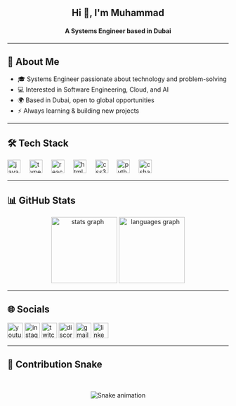 <h2 align="center">Hi 👋, I'm Muhammad</h2>  
<h4 align="center">A Systems Engineer based in Dubai</h4>  

---

## 🚀 About Me  
- 🎓 Systems Engineer passionate about technology and problem-solving  
- 💻 Interested in Software Engineering, Cloud, and AI  
- 🌍 Based in Dubai, open to global opportunities  
- ⚡ Always learning & building new projects  

---

## 🛠️ Tech Stack  
<div align="left">  
  <img src="https://cdn.jsdelivr.net/gh/devicons/devicon/icons/javascript/javascript-original.svg" height="30" alt="javascript logo" />  
  <img width="12" />  
  <img src="https://cdn.jsdelivr.net/gh/devicons/devicon/icons/typescript/typescript-original.svg" height="30" alt="typescript logo" />  
  <img width="12" />  
  <img src="https://cdn.jsdelivr.net/gh/devicons/devicon/icons/react/react-original.svg" height="30" alt="react logo" />  
  <img width="12" />  
  <img src="https://cdn.jsdelivr.net/gh/devicons/devicon/icons/html5/html5-original.svg" height="30" alt="html5 logo" />  
  <img width="12" />  
  <img src="https://cdn.jsdelivr.net/gh/devicons/devicon/icons/css3/css3-original.svg" height="30" alt="css3 logo" />  
  <img width="12" />  
  <img src="https://cdn.jsdelivr.net/gh/devicons/devicon/icons/python/python-original.svg" height="30" alt="python logo" />  
  <img width="12" />  
  <img src="https://cdn.jsdelivr.net/gh/devicons/devicon/icons/csharp/csharp-original.svg" height="30" alt="csharp logo" />  
</div>  

---

## 📊 GitHub Stats  
<div align="center">  
  <img src="https://github-readme-stats.vercel.app/api?username=muhammad&hide_title=false&hide_rank=false&show_icons=true&include_all_commits=true&count_private=true&disable_animations=false&theme=dracula&locale=en&hide_border=false" height="150" alt="stats graph" />  
  <img src="https://github-readme-stats.vercel.app/api/top-langs?username=muhammad&locale=en&hide_title=false&layout=compact&card_width=320&langs_count=5&theme=dracula&hide_border=false" height="150" alt="languages graph" />  
</div>  

---

## 🌐 Socials  
<div align="left">  
  <a href="https://youtube.com/" target="_blank"><img src="https://img.shields.io/static/v1?message=Youtube&logo=youtube&label=&color=FF0000&logoColor=white&labelColor=&style=for-the-badge" height="35" alt="youtube logo" /></a>  
  <a href="https://instagram.com/" target="_blank"><img src="https://img.shields.io/static/v1?message=Instagram&logo=instagram&label=&color=E4405F&logoColor=white&labelColor=&style=for-the-badge" height="35" alt="instagram logo" /></a>  
  <a href="https://twitch.tv/" target="_blank"><img src="https://img.shields.io/static/v1?message=Twitch&logo=twitch&label=&color=9146FF&logoColor=white&labelColor=&style=for-the-badge" height="35" alt="twitch logo" /></a>  
  <a href="https://discord.com/" target="_blank"><img src="https://img.shields.io/static/v1?message=Discord&logo=discord&label=&color=7289DA&logoColor=white&labelColor=&style=for-the-badge" height="35" alt="discord logo" /></a>  
  <a href="mailto:yourmail@gmail.com"><img src="https://img.shields.io/static/v1?message=Gmail&logo=gmail&label=&color=D14836&logoColor=white&labelColor=&style=for-the-badge" height="35" alt="gmail logo" /></a>  
  <a href="https://linkedin.com/in/" target="_blank"><img src="https://img.shields.io/static/v1?message=LinkedIn&logo=linkedin&label=&color=0077B5&logoColor=white&labelColor=&style=for-the-badge" height="35" alt="linkedin logo" /></a>  
</div>  

---

## 🐍 Contribution Snake  
<br clear="both">  
<p align="center">  
  <img src="https://raw.githubusercontent.com/muhammad/muhammad/output/snake.svg" alt="Snake animation" />  
</p>  
